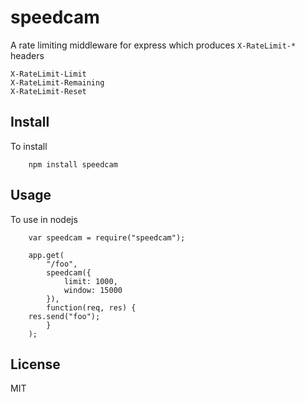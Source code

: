 # speedcam
A rate limiting middleware for express which produces `X-RateLimit-*` headers

    X-RateLimit-Limit
    X-RateLimit-Remaining
    X-RateLimit-Reset


## Install
To install

		npm install speedcam


## Usage
To use in nodejs

		var speedcam = require("speedcam");

		app.get(
			"/foo",
			speedcam({
				limit: 1000,
				window: 15000
			}),
			function(req, res) {
        res.send("foo");
			}
		);


## License
MIT
